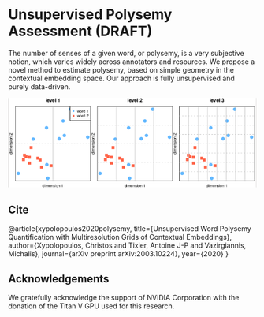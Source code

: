 # Unsupervised Polysemy Assessment (DRAFT)

The number of senses of a given word, or polysemy, is a very subjective notion, which varies widely across annotators and resources. We propose a novel method to estimate polysemy, based on simple geometry in the contextual embedding space. Our approach is fully unsupervised and purely data-driven.


![pyramid_illustration](figures/pyramid_illustration_cropped.png "TITLE")

## Cite

@article{xypolopoulos2020polysemy,
  title={Unsupervised Word Polysemy Quantification with Multiresolution Grids of Contextual Embeddings},
  author={Xypolopoulos, Christos and Tixier, Antoine J-P and Vazirgiannis, Michalis},
  journal={arXiv preprint arXiv:2003.10224},
  year={2020}
}

## Acknowledgements 

We gratefully acknowledge the support of NVIDIA Corporation with the donation of the Titan V GPU used for this research.
